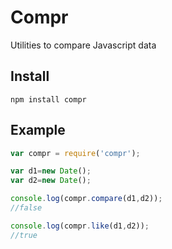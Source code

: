 Compr
=====
Utilities to compare Javascript data

Install
-------
```
npm install compr
```

Example
-------
```javascript
var compr = require('compr');

var d1=new Date();
var d2=new Date();

console.log(compr.compare(d1,d2));
//false

console.log(compr.like(d1,d2));
//true
```
